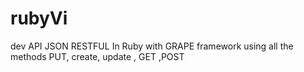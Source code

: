 # rubyVi
dev API JSON RESTFUL In Ruby 
with GRAPE framework using all the methods 
PUT, create, update , GET ,POST
